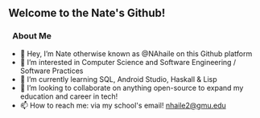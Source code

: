 <!---
NAhaile/NAhaile is a ✨ special ✨ repository because its `README.md` (this file) appears on your GitHub profile.
You can click the Preview link to take a look at your changes.
--->

<h2>Welcome to the Nate's Github!</h2>

<h3> &nbsp; About Me</h3>


- 👋 Hey, I’m Nate otherwise known as @NAhaile on this Github platform
- 👀 I’m interested in Computer Science and Software Engineering / Software Practices
- 🌱 I’m currently learning SQL, Android Studio, Haskall & Lisp
- 🤔 I’m looking to collaborate on anything open-source to expand my education and career in tech!
- 📫 How to reach me: via my school's email! nhaile2@gmu.edu


